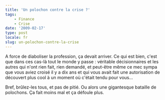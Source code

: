 ```yaml
---
title: 'Un polochon contre la crise ?'
tags:
    - Finance
    - Crise
date: '2009-02-17'
type: post
locale: fr
slug: un-polochon-contre-la-crise
---
```


A force de diaboliser la profession, ça devait arriver. Ce qui est bien, c'est que dans ces cas-là tout le monde y passe&nbsp;: véritable décisionnaires et les autres qui n'ont rien fait, rien demandé, et peut-être même ce mec sympa que vous aviez croisé il y a dix ans et qui vous avait fait une autorisation de découvert plus cool à un moment où c'était tendu pour vous…

<!-- more -->

Bref, brûlez-les tous, et pas de pitié. Ou alors une gigantesque bataille de polochons. Ça fait moins mal et ça défoule plus.

